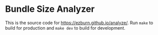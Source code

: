 # Bundle Size Analyzer

This is the source code for https://ezburn.github.io/analyze/. Run `make` to build for production and `make dev` to build for development.
